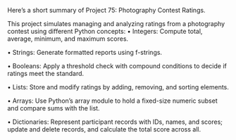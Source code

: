 Here’s a short summary of Project 75: Photography Contest Ratings.

This project simulates managing and analyzing ratings from a photography contest using 
different Python concepts: 
• Integers: Compute total, average, minimum, and maximum scores. 

• Strings: Generate formatted reports using f-strings. 

• Booleans: Apply a threshold check with compound conditions to decide if ratings 
meet the standard. 

• Lists: Store and modify ratings by adding, removing, and sorting elements. 

• Arrays: Use Python’s array module to hold a fixed-size numeric subset and compare 
sums with the list. 

• Dictionaries: Represent participant records with IDs, names, and scores; update 
and delete records, and calculate the total score across all.
